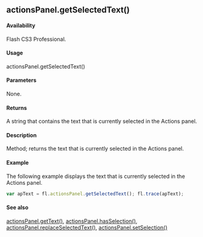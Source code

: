 ## actionsPanel.getSelectedText()

#### Availability

Flash CS3 Professional.

#### Usage

actionsPanel.getSelectedText()

#### Parameters

None.

#### Returns

A string that contains the text that is currently selected in the Actions panel.

#### Description

Method; returns the text that is currently selected in the Actions panel.

#### Example

The following example displays the text that is currently selected in the Actions panel.

```javascript
var apText = fl.actionsPanel.getSelectedText(); fl.trace(apText);
```
#### See also

[actionsPanel.getText()](../actionsPanel_object/actionsPane3.md), [actionsPanel.hasSelection()](../actionsPanel_object/actionsPane4.md), [actionsPanel.replaceSelectedText()](../actionsPanel_object/actionsPane5.md), [actionsPanel.setSelection()](../actionsPanel_object/actionsPane7.md)

<span id="actionsPanel.getText()" class="anchor"></span>
